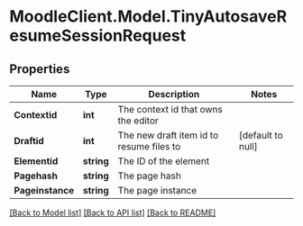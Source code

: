# MoodleClient.Model.TinyAutosaveResumeSessionRequest

## Properties

Name | Type | Description | Notes
------------ | ------------- | ------------- | -------------
**Contextid** | **int** | The context id that owns the editor | 
**Draftid** | **int** | The new draft item id to resume files to | [default to null]
**Elementid** | **string** | The ID of the element | 
**Pagehash** | **string** | The page hash | 
**Pageinstance** | **string** | The page instance | 

[[Back to Model list]](../README.md#documentation-for-models) [[Back to API list]](../README.md#documentation-for-api-endpoints) [[Back to README]](../README.md)


